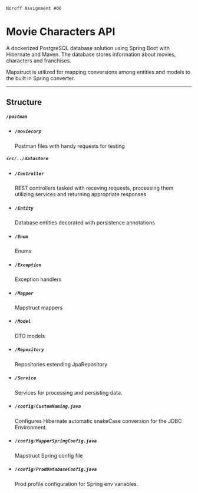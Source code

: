 `Noroff Assignment #06`

# Movie Characters API

A dockerized PostgreSQL database solution using Spring Boot with Hibernate and
Maven. The database stores information about movies, characters and franchises.

Mapstruct is utilized for mapping conversions among entities and models to the
built in Spring converter.

---

## Structure

##### `/postman`
- ##### `/moviecorp`
  Postman files with handy requests for testing

##### `src/../datastore`

- ##### `/Controller`
  REST controllers tasked with receving requests, processing them utilizing services and
  returning appropriate responses
- ##### `/Entity`
  Database entities decorated with persistence annotations
- ##### `/Enum`
  Enums
- ##### `/Exception`
  Exception handlers
- ##### `/Mapper`
  Mapstruct mappers
- ##### `/Model`
  DTO models
- ##### `/Repository`
  Repositories extending JpaRepository
- ##### `/Service`
  Services for processing and persisting data.
- ##### `/config/CustomNaming.java`
  Configures Hibernate automatic snakeCase conversion for the JDBC Environment.
- ##### `/config/MapperSpringConfig.java`
  Mapstruct Spring config file
- ##### `/config/ProdDatabaseConfig.java`
  Prod profile configuration for Spring env variables.

